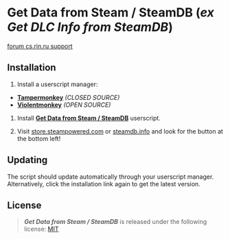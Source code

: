 # Get Data from Steam / SteamDB (_ex Get DLC Info from SteamDB_)

[forum cs.rin.ru support](https://cs.rin.ru/forum/viewtopic.php?f=29&t=71837)

## Installation

1. Install a userscript manager:

- **[Tampermonkey](https://tampermonkey.net)** _(CLOSED SOURCE)_
- **[Violentmonkey](https://violentmonkey.github.io)** _(OPEN SOURCE)_

1. Install **[Get Data from Steam / SteamDB](dist/sak32009-get-data-from-steam-steamdb.user.js?raw=true)** userscript.

2. Visit [store.steampowered.com](https://store.steampowered.com/app/218620) or [steamdb.info](https://steamdb.info/218620) and look for the button at the bottom left!

## Updating

The script should update automatically through your userscript manager. Alternatively, click the installation link again to get the latest version.

## License

> **_Get Data from Steam / SteamDB_** is released under the following license: [MIT](LICENSE)

